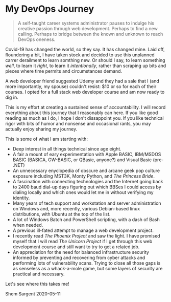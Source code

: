 # My DevOps Journey

> A self-taught career systems administrator pauses to indulge his creative passion through web development. Perhaps to find a new calling. Perhaps to bridge between the known and unknown to reach DevOps oneness.

Covid-19 has changed the world, so they say. It has changed mine. Laid off, floundering a bit, I have taken stock and decided to use this unplanned carrer derailment to learn somthing new. Or should I say, to learn something *well*, to learn it *right*, to learn it *intentionally*, rather than scraping up bits and pieces where time permits and circumstances demand.

A web developer friend suggested Udemy and they had a sale that I (and more importantly, my spouse) couldn't resist: $10 or so for each of their courses. I opted for a full stack web developer course and am now ready to dig in.

This is my effort at creating a sustained sense of accountability. I will record everything about this journey that I reasonably can here. If you like good reading as much as I do, I hope I don't dissappoint you. If you like technical rigor with bits of humor and nonsense and occasional rants, you may actually enjoy sharing my journey.

This is some of what I am starting with:
- Deep interest in all things technical since age eight.
- A fair a mount of eary experimentation with Apple BASIC, IBM/MSDOS BASIC (BASICA, GW-BASIC, or QBasic, anyone?) and Visual Basic (pre- .NET)
- An unnecessary enyclopedia of obscure and arcane geek pop culture exposure including MST3K, Monty Python, and *The Princess Bride*.
- A fascination with connecting technologies and the Internet going back to 2400 baud dial-up days figuring out which BBSes I could access by dialing locally and which ones would let me in without verifying my identity.
- Many years of tech support and workstation and server administration on Windows and, more recently, various Debian-based linux distributions, with Ubuntu at the top of the list.
- A lot of Windows Batch and PowerShell scripting, with a dash of Bash when needed.
- A previous ill-fated attempt to manage a web development project.
- I recently read *The Phoenix Project* and saw the light. I have promised myself that I will read *The Unicorn Project* if I get through this web development course and still want to try to get a related job.
- An appreciation for the need for balanced infrastructure security informed by preventing and recovering from cyber attacks and performing lots of vulnerability scans. Trying to close all those gaps is as senseless as a whack-a-mole game, but some layers of security are practical and necessary.

Let's see where this takes me!

Shem Sargent
2020-05-11
